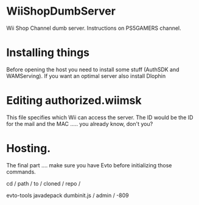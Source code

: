 # WiiShopDumbServer
Wii Shop Channel dumb server. Instructions on PS5GAMERS channel.


# Installing things

Before opening the host you need to install some stuff (AuthSDK and WAMServing). If you want an optimal server also install Dlophin


# Editing authorized.wiimsk

This file specifies which Wii can access the server. The ID would be the ID for the mail and the MAC ..... you already know, don't you?



# Hosting.

The final part .... make sure you have Evto before initializing those commands.



cd / path / to / cloned / repo /

evto-tools javadepack dumbinit.js / admin / -809
